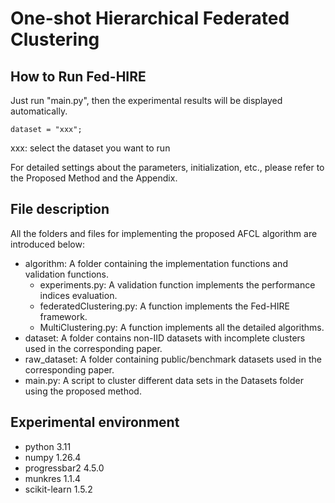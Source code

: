 # One-shot Hierarchical Federated Clustering

## How to Run Fed-HIRE

Just run "main.py", then the experimental results will be displayed automatically. 



```
dataset = "xxx";
```

xxx: select the dataset you want to run

For detailed settings about the parameters, initialization, etc., please refer to the Proposed Method and the Appendix.

## File description

All the folders and files for implementing the proposed AFCL algorithm are introduced below:

- algorithm:  A folder containing the implementation functions and validation functions.
  - experiments.py: A validation function implements the performance indices evaluation.
  - federatedClustering.py: A function implements the Fed-HIRE framework.
  - MultiClustering.py: A function implements all the detailed algorithms.
- dataset: A folder contains non-IID datasets with incomplete clusters used in the corresponding paper.
- raw_dataset: A folder containing public/benchmark datasets used in the corresponding paper.
- main.py: A script to cluster different data sets in the Datasets folder using the proposed method.

## Experimental environment

- python 3.11
- numpy 1.26.4
- progressbar2 4.5.0
- munkres 1.1.4
- scikit-learn 1.5.2